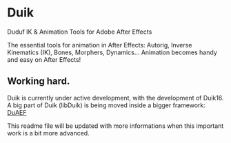 Duik
====
Duduf IK &amp; Animation Tools for Adobe After Effects


The essential tools for animation in After Effects: Autorig, Inverse Kinematics (IK), Bones, Morphers, Dynamics… Animation becomes handy and easy on After Effects!

## Working hard.

Duik is currently under active development, with the development of Duik16.   
A big part of Duik (libDuik) is being moved inside a bigger framework: [DuAEF](https://github.com/Rainbox-dev/DuAEF)

This readme file will be updated with more informations when this important work is a bit more advanced.
